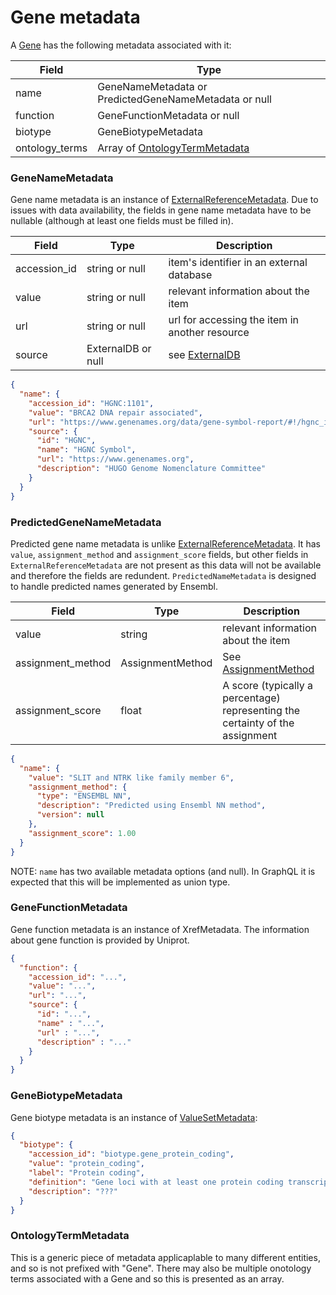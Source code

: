 # Gene metadata

A [Gene](./gene.md) has the following metadata associated with it:

| Field          | Type                                                       |
|----------------|------------------------------------------------------------|
| name           | GeneNameMetadata or PredictedGeneNameMetadata or null      |
| function       | GeneFunctionMetadata or null                               |
| biotype        | GeneBiotypeMetadata                                        |
| ontology_terms | Array of [OntologyTermMetadata](./generic_metadata.md)     |


### GeneNameMetadata
Gene name metadata is an instance of [ExternalReferenceMetadata](./metadata.md). Due to issues with data availability, the fields in gene name metadata have to be nullable (although at least one fields must be filled in).

| Field          | Type                 | Description                                     |
|----------------|----------------------|-------------------------------------------------|
| accession_id   | string or null       | item's identifier in an external database       |
| value          | string or null       | relevant information about the item             |
| url            | string or null       | url for accessing the item in another resource  |
| source         | ExternalDB or null   | see [ExternalDB](./external_db.md)              |


```json
{
  "name": {
    "accession_id": "HGNC:1101",
    "value": "BRCA2 DNA repair associated",
    "url": "https://www.genenames.org/data/gene-symbol-report/#!/hgnc_id/HGNC:1101",
    "source": {
      "id": "HGNC",
      "name": "HGNC Symbol",
      "url": "https://www.genenames.org",
      "description": "HUGO Genome Nomenclature Committee"
    }
  }
}
```

### PredictedGeneNameMetadata
Predicted gene name metadata is unlike [ExternalReferenceMetadata](./metadata.md). It has `value`, `assignment_method` and `assignment_score` fields, but other fields in `ExternalReferenceMetadata` are not present as this data will not be available and therefore the fields are redundent. `PredictedNameMetadata` is designed to handle predicted names generated by Ensembl.

| Field             | Type              | Description                                                                     |
|-------------------|-------------------|---------------------------------------------------------------------------------|
| value             | string            | relevant information about the item                                             |
| assignment_method | AssignmentMethod  | See [AssignmentMethod](./assignment_method.md)                                  |
| assignment_score  | float             | A score (typically a percentage) representing the certainty of the assignment   |

```json
{
  "name": {
    "value": "SLIT and NTRK like family member 6",
    "assignment_method": {
      "type": "ENSEMBL NN",
      "description": "Predicted using Ensembl NN method",
      "version": null
    },
    "assignment_score": 1.00
  }
}
```


NOTE: `name` has two available metadata options (and null).  In GraphQL it is expected that this will be implemented as union type.


### GeneFunctionMetadata
Gene function metadata is an instance of XrefMetadata. The information about gene function is provided by Uniprot.

```json
{
  "function": {
    "accession_id": "...",
    "value": "...",
    "url": "...",
    "source": {
      "id": "...",
      "name" : "...",
      "url" : "...",
      "description" : "..."
    }
  }
}
```

### GeneBiotypeMetadata
Gene biotype metadata is an instance of [ValueSetMetadata](./metadata.md):

```json
{
  "biotype": {
    "accession_id": "biotype.gene_protein_coding",
    "value": "protein_coding",
    "label": "Protein coding",
    "definition": "Gene loci with at least one protein coding transcript.",
    "description": "???"
  }
}
```
### OntologyTermMetadata
This is a generic piece of metadata applicaplable to many different entities, and so is not prefixed with "Gene".  There may also be multiple onotology terms associated with a Gene and so this is presented as an array.